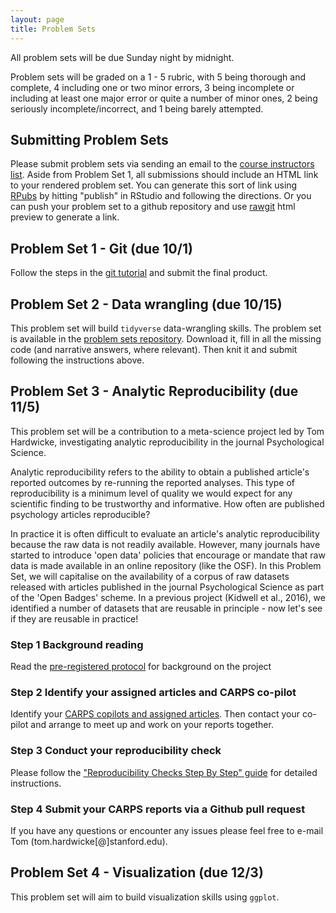 ```yaml
---
layout: page
title: Problem Sets
---
```


All problem sets will be due Sunday night by midnight.

Problem sets will be graded on a 1 - 5 rubric, with 5 being thorough and complete, 4 including one or two minor errors, 3 being incomplete or including at least one major error or quite a number of minor ones, 2 being seriously incomplete/incorrect, and 1 being barely attempted.

## Submitting Problem Sets

Please submit problem sets via sending an email to the [course instructors list](mailto://psych251-aut1718-staff@lists.stanford.edu). Aside from Problem Set 1, all submissions should include an HTML link to your rendered problem set. You can generate this sort of link using [RPubs](http://rpubs.com) by hitting "publish" in RStudio and following the directions. Or you can push your problem set to a github repository and use [rawgit](https://rawgit.com/) html preview to generate a link.

## Problem Set 1 - Git (due 10/1)

Follow the steps in the [git tutorial](https://docs.google.com/document/d/1HSXY9LVoorPweLPBn5LkDUDSwA1ST_pGCkWxc47b_rw/edit#heading=h.y4i1ok9i1v35) and submit the final product.

## Problem Set 2 - Data wrangling (due 10/15)

This problem set will build `tidyverse` data-wrangling skills. The problem set is available in the [problem sets repository](https://github.com/psych251/problem_sets). Download it, fill in all the missing code (and narrative answers, where relevant). Then knit it and submit following the instructions above.

## Problem Set 3 - Analytic Reproducibility (due 11/5)

This problem set will be a contribution to a meta-science project led by Tom Hardwicke, investigating analytic reproducibility in the journal Psychological Science.

Analytic reproducibility refers to the ability to obtain a published article's reported outcomes by re-running the reported analyses. This type of reproducibility is a minimum level of quality we would expect for any scientific finding to be trustworthy and informative. How often are published psychology articles reproducible?

In practice it is often difficult to evaluate an article's analytic reproducibility because the raw data is not readily available. However, many journals have started to introduce 'open data' policies that encourage or mandate that raw data is made available in an online repository (like the OSF). In this Problem Set, we will capitalise on the availability of a corpus of raw datasets released with articles published in the journal Psychological Science as part of the 'Open Badges' scheme. In a previous project (Kidwell et al., 2016), we identified a number of datasets that are reusable in principle - now let's see if they are reusable in practice!

### Step 1 Background reading
Read the [pre-registered protocol](https://osf.io/t5x7f/) for background on the project

### Step 2 Identify your assigned articles and CARPS co-pilot

Identify your [CARPS copilots and assigned articles](https://docs.google.com/spreadsheets/d/10cCnqzI7g7URJy3fErgUAK3orzaV1llHn_U507gr-B0/edit?usp=sharing). Then contact your co-pilot and arrange to meet up and work on your reports together.

### Step 3 Conduct your reproducibility check
Please follow the ["Reproducibility Checks Step By Step" guide](http://rpubs.com/tommetascience/CARPS) for detailed instructions.

### Step 4 Submit your CARPS reports via a Github pull request

If you have any questions or encounter any issues please feel free to e-mail Tom (tom.hardwicke[@]stanford.edu).

## Problem Set 4 - Visualization (due 12/3)

This problem set will aim to build visualization skills using `ggplot`.
